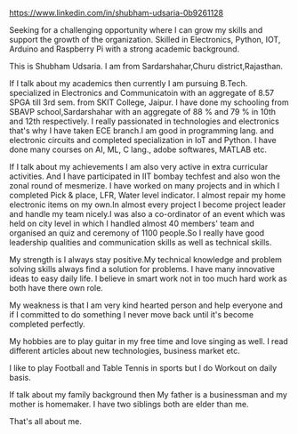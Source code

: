 https://www.linkedin.com/in/shubham-udsaria-0b9261128

Seeking for a challenging opportunity where I can grow my skills and support the growth of the organization.
Skilled in Electronics, Python, IOT, Arduino and Raspberry Pi with a strong academic background.


This is Shubham Udsaria.
I am from Sardarshahar,Churu district,Rajasthan.

If I talk about my academics then currently I am pursuing
B.Tech. specialized in Electronics and Communicatoin with an
aggregate of 8.57 SPGA till 3rd sem. from SKIT College, Jaipur.
I have done my schooling from SBAVP school,Sardarshahar with
an aggregate of 88 % and 79 % in 10th and 12th respectively.
I really passionated in technologies and electronics that's why I
have taken ECE branch.I am good in programming lang. and electronic 
circuits and completed specialization in IoT and Python. I have done
many courses on AI, ML, C lang., adobe softwares, MATLAB etc.

If I talk about my achievements I am also very active in 
extra curricular activities. And I have participated in IIT 
bombay techfest and also won the zonal round of mesmerize. I 
have worked on many projects and in which I completed Pick & place, 
LFR, Water level indicator. I almost repair my home electronic 
items on my own.In almost every project I become project leader and 
handle my team nicely.I was also a co-ordinator of an event which was 
held on city level in which I handled almost 40 members' team and 
organised an quiz and ceremony of 1100 people.So I really have good 
leadership qualities and communication skills as well as technical 
skills.

My strength is I always stay positive.My technical knowledge and problem 
solving skills always find a solution for problems. I have 
many innovative ideas to easy daily life. I believe in smart work not
in too much hard work as both have there own role.

My weakness is that I am very kind hearted person and help everyone
and if I committed to do something I never move back until 
it's become completed perfectly.

My hobbies are to play guitar in my free time and love singing as well.
I read different articles about new technologies, business market etc.

I like to play Football and Table Tennis in sports but I do 
Workout on daily basis.

If talk about my family background then My father is a businessman
and my mother is homemaker. I have two siblings both are elder
than me.

That's all about me.

